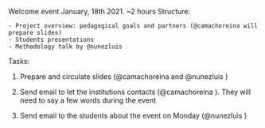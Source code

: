 Welcome event January, 18th 2021.
~2 hours
Structure:

    - Project overview: pedagogical goals and partners (@camachoreina will prepare slides)
    - Students presentations
    - Methodology talk by @nunezluis

Tasks:

1. Prepare and circulate slides (@camachoreina and @nunezluis )

2. Send email to let the institutions contacts (@camachoreina ). They will need to say a few words during the event

3. Send email to the students about the event on Monday (@nunezluis )
